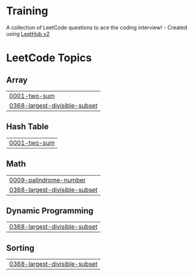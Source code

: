 # Training
A collection of LeetCode questions to ace the coding interview! - Created using [LeetHub v2](https://github.com/arunbhardwaj/LeetHub-2.0)

<!---LeetCode Topics Start-->
# LeetCode Topics
## Array
|  |
| ------- |
| [0001-two-sum](https://github.com/Vinos21/Training/tree/master/0001-two-sum) |
| [0368-largest-divisible-subset](https://github.com/Vinos21/Training/tree/master/0368-largest-divisible-subset) |
## Hash Table
|  |
| ------- |
| [0001-two-sum](https://github.com/Vinos21/Training/tree/master/0001-two-sum) |
## Math
|  |
| ------- |
| [0009-palindrome-number](https://github.com/Vinos21/Training/tree/master/0009-palindrome-number) |
| [0368-largest-divisible-subset](https://github.com/Vinos21/Training/tree/master/0368-largest-divisible-subset) |
## Dynamic Programming
|  |
| ------- |
| [0368-largest-divisible-subset](https://github.com/Vinos21/Training/tree/master/0368-largest-divisible-subset) |
## Sorting
|  |
| ------- |
| [0368-largest-divisible-subset](https://github.com/Vinos21/Training/tree/master/0368-largest-divisible-subset) |
<!---LeetCode Topics End-->